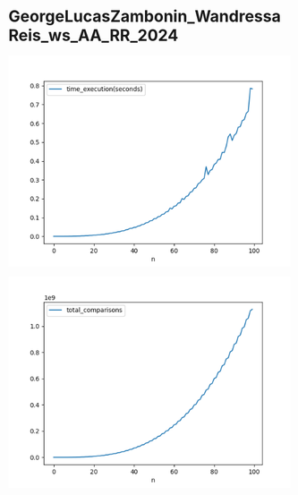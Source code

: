 # GeorgeLucasZambonin_WandressaReis_ws_AA_RR_2024

![alt text](assets/graphs/time_execution_mean.png)

![alt text](assets/graphs/total_comparisons.png)